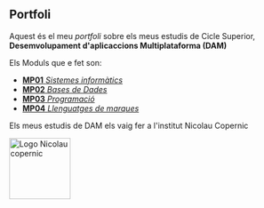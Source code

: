 ## Portfoli

Aquest és el meu *portfoli* sobre els meus estudis de Cicle Superior,
**Desemvolupament d'aplicaccions Multiplataforma (DAM)**

Els Moduls que e fet son:
- [**MP01** *Sistemes informàtics*](https://github.com/ArnauMB1992/Portfoli/tree/main/MODULOS/MP01%20-%20Sistemes%20informàtics) 
- [**MP02** *Bases de Dades*](https://github.com/ArnauMB1992/Portfoli/tree/main/MODULOS/MP02%20-%20Bases%20de%20Dades)
- [**MP03** *Programació*](https://github.com/ArnauMB1992/Portfoli/tree/main/MODULOS/MP03%20-%20Programació)
- [**MP04** *Llenguatges de marques*](https://github.com/ArnauMB1992/Portfoli/tree/main/MODULOS/MP04%20-%20Llenguatges%20de%20marques)

Els meus estudis de DAM els vaig fer a l'institut Nicolau Copernic

[<img src="https://copernic.cat/images/logos/logo-header.png" alt="Logo Nicolau copernic" width="110">](https://copernic.cat)
